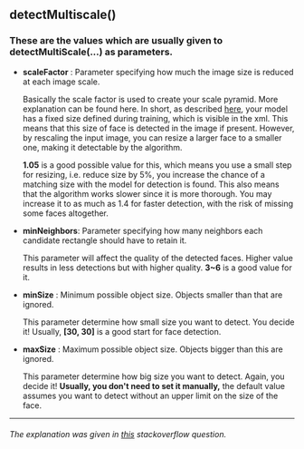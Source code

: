 ## detectMultiscale()

### These are the values which are usually given to detectMultiScale(...) as parameters.

- **scaleFactor** : Parameter specifying how much the image size is reduced at each image scale.

  Basically the scale factor is used to create your scale pyramid. More explanation can be found here. In short, as described [here](https://sites.google.com/site/5kk73gpu2012/assignment/viola-jones-face-detection#TOC-Image-Pyramid), your model has a fixed size defined during training, which is visible in the xml. This means that this size of face is detected in the image if present. However, by rescaling the input image, you can resize a larger face to a smaller one, making it detectable by the algorithm.

  **1.05** is a good possible value for this, which means you use a small step for resizing, i.e. reduce size by 5%, you increase the chance of a matching size with the model for detection is found. This also means that the algorithm works slower since it is more thorough. You may increase it to as much as 1.4 for faster detection, with the risk of missing some faces altogether.

* **minNeighbors**: Parameter specifying how many neighbors each candidate rectangle should have to retain it.

  This parameter will affect the quality of the detected faces. Higher value results in less detections but with higher quality. **3~6** is a good value for it.

* **minSize** : Minimum possible object size. Objects smaller than that are ignored.

  This parameter determine how small size you want to detect. You decide it! Usually, **[30, 30]** is a good start for face detection.

* **maxSize** : Maximum possible object size. Objects bigger than this are ignored.

  This parameter determine how big size you want to detect. Again, you decide it! **Usually, you don't need to set it manually,** the default value assumes you want to detect without an upper limit on the size of the face.

---

###### The explanation was given in [this](https://stackoverflow.com/questions/20801015/recommended-values-for-opencv-detectmultiscale-parameters) stackoverflow question.
